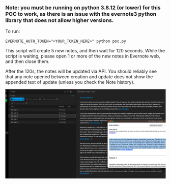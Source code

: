 ### Note: you must be running on python 3.8.12 (or lower) for this POC to work, as there is an issue with the evernote3 python library that does not allow higher versions.

To run:

```
EVERNOTE_AUTH_TOKEN="<YOUR_TOKEN_HERE>" python poc.py
```

This script will create 5 new notes, and then wait for 120 seconds. While the script is waiting, please open 1 or more of the new notes in Evernote web, and then close them.

After the 120s, the notes will be updated via API. You should reliably see that any note opened between creation and update does not show the appended text of update (unless you check the Note history).


![Evernote screenshot](image.png)
